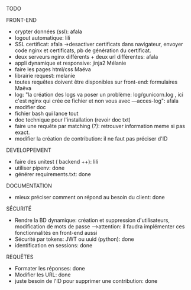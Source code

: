 TODO

FRONT-END
- crypter données (ssl): afala
- logout automatique: lili
- SSL certificat: afala ->desactiver certificats dans navigateur, envoyer code nginx et certificats, pb de génération du certificat. 
- deux serveurs nginx différents + deux url différentes: afala
- appli dynamique et responsive: jinja2 Mélanie
- faire les pages html/css Maëva
- librairie request: melanie
- toutes requêtes doivent être disponibles sur front-end: formulaires Maëva
- log: "la création des logs va poser un problème: log/gunicorn.log , ici c'est nginx qui crée ce
        fichier et non vous avec —acces-log": afala
- modifier doc
- fichier bash qui lance tout
- doc technique pour l'installation (revoir doc txt)
- faire une requête par matching (?): retrouver information meme si pas exact.
- modifier la création de contribution: il ne faut pas préciser d'ID

DEVELOPPEMENT
- faire des unitest ( backend ++): lili
- utiliser pipenv: done
- générer requirements.txt: done

DOCUMENTATION
- mieux préciser comment on répond au besoin du client: done

SÉCURITÉ

- Rendre la BD dynamique: création et suppression d'utilisateurs, modification de mots de passe
  -->attention: il faudra implémenter ces fonctionnalités en front-end aussi
- Sécurité par tokens: JWT ou uuid (python): done
- identification en sessions: done

REQUÊTES
- Formater les réponses: done
- Modifier les URL: done
- juste besoin de l'ID pour supprimer une contribution: done
